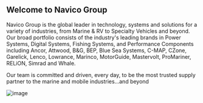 ## Welcome to Navico Group

Navico Group is the global leader in technology, systems and solutions for a variety of industries, from Marine & RV to Specialty Vehicles and beyond. Our broad portfolio consists of the industry's leading brands in Power Systems, Digital Systems, Fishing Systems, and Performance Components including Ancor, Attwood, B&G, BEP, Blue Sea Systems, C-MAP, CZone, Garelick, Lenco, Lowrance, Marinco, MotorGuide, Mastervolt, ProMariner, RELiON, Simrad and Whale. 

Our team is committed and driven, every day, to be the most trusted supply partner to the marine and mobile industries...and beyond

<!--

**Here are some ideas to get you started:**

🙋‍♀️ A short introduction - what is your organization all about?
🌈 Contribution guidelines - how can the community get involved?
👩‍💻 Useful resources - where can the community find your docs? Is there anything else the community should know?
🍿 Fun facts - what does your team eat for breakfast?
🧙 Remember, you can do mighty things with the power of [Markdown](https://docs.github.com/github/writing-on-github/getting-started-with-writing-and-formatting-on-github/basic-writing-and-formatting-syntax)
-->

![image](https://github.com/NavicoGroup/.github/assets/60661214/dfb7e96f-f7a4-403b-98dd-2295933364a5#gh-dark-mode-only)


